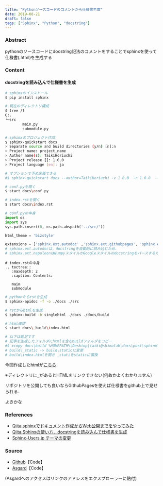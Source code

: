 ```yaml
---
title: "Pythonソースコードのコメントから仕様書生成"
date: 2019-08-21
draft: false
tags: ["Sphinx", "Python", "docstring"]
---
```


### **Abstract**
pythonのソースコードにdocstring記法のコメントをすることでsphinxを使って仕様書(.html)を生成する

### **Content**
#### docstringを読み込んで仕様書を生成

```bash
# sphinxのインストール
$ pip install sphinx

# 現在のディレクトリ構成
$ tree /f
C:.
└─src
        main.py
        submodule.py

# sphinxのプロジェクト作成
$ sphinx-quickstart docs
> Separate source and build directories (y/n) [n]:n
> Project name: project_name
> Author name(s): TaikiHoriuchi
> Project release []: 1.0.0
> Project language [en]: ja

# オプションで予め定義できる
#$ sphinx-quickstart docs --author=TaikiHoriuchi -v 1.0.0  -r 1.0.0  --language=ja --no-makefile --no-batchfile --extensions=sphinx.ext.autodoc,sphinx.ext.githubpages,sphinx.ext.napoleon --dot="" --project=project_name

# conf.pyを開く
$ start docs\conf.py

# index.rstを開く
$ start docs\index.rst
```

```python
# conf.pyの中身
import os
import sys
sys.path.insert(0, os.path.abspath('../src/'))

html_theme = 'bizstyle'

extensions = ['sphinx.ext.autodoc' ,'sphinx.ext.githubpages', 'sphinx.ext.napoleon']
# sphinx.ext.autodocは，docstringを自動的に読み込むため.
# sphinx.ext.napoleonはNumpyスタイルかGoogleスタイルのdocstringをパースするため．
```

```
# index.rstの中身
.. toctree::
   :maxdepth: 2
   :caption: Contents:

   main
   submodule
```

```bash
# pythonからrstを生成
$ sphinx-apidoc -f -o ./docs ./src

# rstからhtmlを生成
$ sphinx-build -b singlehtml ./docs ./docs/build

# html確認
$ start docs\_build\index.html

# 以下は蛇足です
# 記事を生成したフォルダにhtmlを含むbuildフォルダをコピー
#$ xcopy docs\build %HOMEPATH%\Desktop\taiki@shimalab\docs\post\sphinx\ /E
# build\_static -> build\staticに変更
# build\index.htmlを開き _statiをstaticに置換
```

今回作成したhtmlが[こちら](build/index.html)

※ディレクトリに```_```があるとHTMLをリンクできない(何故かよくわかりません)

リポジトリを公開しても良いならGithubPagesを使えば仕様書をgithub上で見せられる．

よきかな

### **References**
- [Qiita sphinxでドキュメント作成からWeb公開までをやってみた](https://qiita.com/kinpira/items/505bccacb2fba89c0ff0)
- [Qiita Sphinxの使い方．docstringを読み込んで仕様書を生成](https://qiita.com/futakuchi0117/items/4d3997c1ca1323259844)
- [Sphinx-Users.jp テーマの変更](https://sphinx-users.jp/cookbook/changetheme/index.html)

### **Source**

- [Github](https://github.com/hrichii/sample_sphinx)【Code】
- [Asgard](<file://///asgard/usr/horiuchi/program/pro_sphinx/repo_sphinx>)【Code】

(Asgardへのアクセスはリンクのアドレスをエクスプローラーに貼付)
